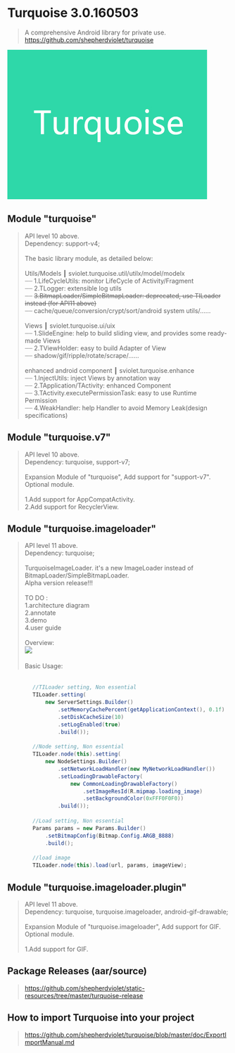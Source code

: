 # Turquoise 3.0.160503
> A comprehensive Android library for private use.<br/>
> https://github.com/shepherdviolet/turquoise <br/>

![](https://github.com/shepherdviolet/static-resources/blob/master/image/logo/turquoise.jpg)<br/>

## Module "turquoise"
> API level 10 above.<br/>
> Dependency: support-v4;<br/>
> <br/>
> The basic library module, as detailed below:<br/>
> <br/>
> Utils/Models ┃ sviolet.turquoise.util/utilx/model/modelx <br/>
> ┈┈ 1.LifeCycleUtils: monitor LifeCycle of Activity/Fragment<br/>
> ┈┈ 2.TLogger: extensible log utils<br/>
> ┈┈ ~~3.BitmapLoader/SimpleBitmapLoader: deprecated, use TILoader instead (for API11 above)~~<br/>
> ┈┈ cache/queue/conversion/crypt/sort/android system utils/......<br/>
> <br/>
> Views ┃ sviolet.turquoise.ui/uix <br/>
> ┈┈ 1.SlideEngine: help to build sliding view, and provides some ready-made Views<br/>
> ┈┈ 2.TViewHolder: easy to build Adapter of View<br/>
> ┈┈ shadow/gif/ripple/rotate/scrape/......<br/>
> <br/>
> enhanced android component ┃ sviolet.turquoise.enhance <br/>
> ┈┈ 1.InjectUtils: inject Views by annotation way<br/>
> ┈┈ 2.TApplication/TActivity: enhanced Component<br/>
> ┈┈ 3.TActivity.executePermissionTask: easy to use Runtime Permission<br/>
> ┈┈ 4.WeakHandler: help Handler to avoid Memory Leak(design specifications)<br/>

## Module "turquoise.v7"
> API level 10 above.<br/>
> Dependency: turquoise, support-v7;<br/>
> <br/>
> Expansion Module of "turquoise", Add support for "support-v7". Optional module.<br/>
> <br/>
> 1.Add support for AppCompatActivity.<br/>
> 2.Add support for RecyclerView.<br/>

## Module "turquoise.imageloader"
> API level 11 above.<br/>
> Dependency: turquoise;<br/>
> <br/>
> TurquoiseImageLoader. it's a new ImageLoader instead of BitmapLoader/SimpleBitmapLoader.<br/>
> Alpha version release!!!<br/>
> <br/>
> TO DO : <br/>
> 1.architecture diagram<br/>
> 2.annotate<br/>
> 3.demo<br/>
> 4.user guide<br/>
> <br/>
> Overview:<br/>
![](https://github.com/shepherdviolet/turquoise/blob/master/doc/turquoise-overview.png)<br/>
> <br/>
> Basic Usage:<br/>

```java

        //TILoader setting, Non essential
        TILoader.setting(
            new ServerSettings.Builder()
                .setMemoryCachePercent(getApplicationContext(), 0.1f)
                .setDiskCacheSize(10)
                .setLogEnabled(true)
                .build());

        //Node setting, Non essential
        TILoader.node(this).setting(
            new NodeSettings.Builder()
                .setNetworkLoadHandler(new MyNetworkLoadHandler())
                .setLoadingDrawableFactory(
                    new CommonLoadingDrawableFactory()
                        .setImageResId(R.mipmap.loading_image)
                        .setBackgroundColor(0xFFF0F0F0))
                .build());

        //Load setting, Non essential
        Params params = new Params.Builder()
            .setBitmapConfig(Bitmap.Config.ARGB_8888)
            .build();

        //load image
        TILoader.node(this).load(url, params, imageView);

```

## Module "turquoise.imageloader.plugin"
> API level 11 above.<br/>
> Dependency: turquoise, turquoise.imageloader, android-gif-drawable;<br/>
> <br/>
> Expansion Module of "turquoise.imageloader", Add support for GIF. Optional module.<br/>
> <br/>
> 1.Add support for GIF.<br/>

## Package Releases (aar/source)
> https://github.com/shepherdviolet/static-resources/tree/master/turquoise-release <br/>

## How to import Turquoise into your project
> https://github.com/shepherdviolet/turquoise/blob/master/doc/ExportImportManual.md <br/>
